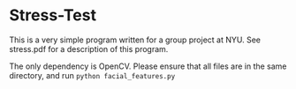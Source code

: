 # Stress-Test
This is a very simple program written for a group project at NYU.
See stress.pdf for a description of this program.

The only dependency is OpenCV. Please ensure that all files are in the same directory, and run ```python facial_features.py```
